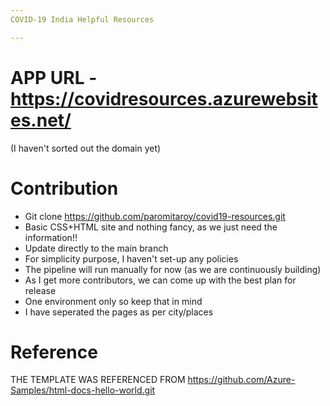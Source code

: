 ```yaml
---
COVID-19 India Helpful Resources

---
```

# APP URL - https://covidresources.azurewebsites.net/ 
(I haven't sorted out the domain yet)

# Contribution

- Git clone https://github.com/paromitaroy/covid19-resources.git
- Basic CSS+HTML site and nothing fancy, as we just need the information!!
- Update directly to the main branch 
- For simplicity purpose, I haven't set-up any policies
- The pipeline will run manually for now (as we are continuously building)
- As I get more contributors, we can come up with the best plan for release
- One environment only so keep that in mind
- I have seperated the pages as per city/places 

# Reference

THE TEMPLATE WAS REFERENCED FROM https://github.com/Azure-Samples/html-docs-hello-world.git
